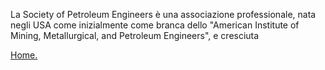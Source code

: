 La Society of Petroleum Engineers è una associazione professionale, nata negli USA come inizialmente come branca dello "American Institute of Mining, Metallurgical, and Petroleum Engineers", e cresciuta

[Home.](../index.md)
